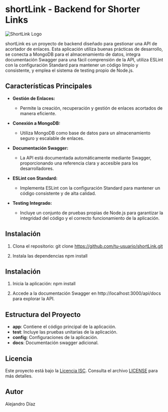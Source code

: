 # shortLink - Backend for Shorter Links

![ShortLink Logo](link-to-your-logo.png)

shortLink es un proyecto de backend diseñado para gestionar una API de acortador de enlaces. Esta aplicación utiliza buenas prácticas de desarrollo, se conecta a MongoDB para el almacenamiento de datos, integra documentación Swagger para una fácil comprensión de la API, utiliza ESLint con la configuración Standard para mantener un código limpio y consistente, y emplea el sistema de testing propio de Node.js.

## Características Principales

- **Gestión de Enlaces:**
  - Permite la creación, recuperación y gestión de enlaces acortados de manera eficiente.

- **Conexión a MongoDB:**
  - Utiliza MongoDB como base de datos para un almacenamiento seguro y escalable de enlaces.

- **Documentación Swagger:**
  - La API está documentada automáticamente mediante Swagger, proporcionando una referencia clara y accesible para los desarrolladores.

- **ESLint con Standard:**
  - Implementa ESLint con la configuración Standard para mantener un código consistente y de alta calidad.

- **Testing Integrado:**
  - Incluye un conjunto de pruebas propias de Node.js para garantizar la integridad del código y el correcto funcionamiento de la aplicación.

## Instalación

1. Clona el repositorio:
   git clone https://github.com/tu-usuario/shortLink.git

2. Instala las dependencias
   npm install

## Instalación

1. Inicia la aplicación:
   npm install

2. Accede a la documentación Swagger en http://localhost:3000/api/docs para explorar la API.

## Estructura del Proyecto

- **app**: Contiene el código principal de la aplicación.
- **test**: Incluye las pruebas unitarias de la aplicación.
- **config**: Configuraciones de la aplicación.
- **docs**: Documentación swagger adicional.

## Licencia

Este proyecto está bajo la [Licencia ISC](LICENSE). Consulta el archivo [LICENSE](LICENSE) para más detalles.

## Autor

Alejandro Díaz

